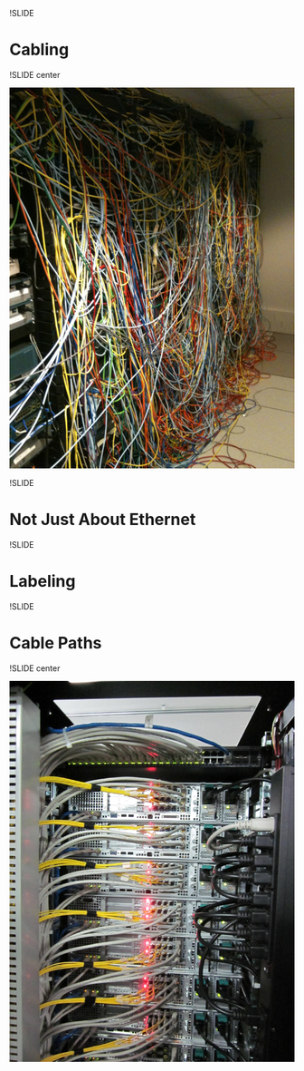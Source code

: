 !SLIDE

# Cabling

!SLIDE center

![bad](badidea.jpg)

!SLIDE

# Not Just About Ethernet

!SLIDE

# Labeling

!SLIDE

# Cable Paths

!SLIDE center

![path](path.jpg)

